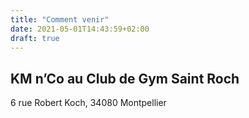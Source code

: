 ```yaml
---
title: "Comment venir"
date: 2021-05-01T14:43:59+02:00
draft: true
---
```


## KM n’Co au Club de Gym Saint Roch

6 rue Robert Koch, 34080 Montpellier
